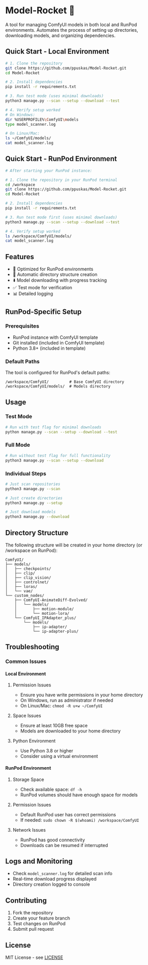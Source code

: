 # Model-Rocket 🚀

A tool for managing ComfyUI models in both local and RunPod environments. Automates the process of setting up directories, downloading models, and organizing dependencies.

## Quick Start - Local Environment

```bash
# 1. Clone the repository
git clone https://github.com/ppuskas/Model-Rocket.git
cd Model-Rocket

# 2. Install dependencies
pip install -r requirements.txt

# 3. Run test mode (uses minimal downloads)
python3 manage.py --scan --setup --download --test

# 4. Verify setup worked
# On Windows:
dir %USERPROFILE%\ComfyUI\models
type model_scanner.log

# On Linux/Mac:
ls ~/ComfyUI/models/
cat model_scanner.log
```

## Quick Start - RunPod Environment

```bash
# After starting your RunPod instance:

# 1. Clone the repository in your RunPod terminal
cd /workspace
git clone https://github.com/ppuskas/Model-Rocket.git
cd Model-Rocket

# 2. Install dependencies
pip install -r requirements.txt

# 3. Run test mode first (uses minimal downloads)
python3 manage.py --scan --setup --download --test

# 4. Verify setup worked
ls /workspace/ComfyUI/models/
cat model_scanner.log
```

## Features

- 🚀 Optimized for RunPod environments
- 📂 Automatic directory structure creation
- ⬇️ Model downloading with progress tracking
- ✅ Test mode for verification
- 📊 Detailed logging

## RunPod-Specific Setup

### Prerequisites
- RunPod instance with ComfyUI template
- Git installed (included in ComfyUI template)
- Python 3.8+ (included in template)

### Default Paths
The tool is configured for RunPod's default paths:
```
/workspace/ComfyUI/         # Base ComfyUI directory
/workspace/ComfyUI/models/  # Models directory
```

## Usage

### Test Mode
```bash
# Run with test flag for minimal downloads
python manage.py --scan --setup --download --test
```

### Full Mode
```bash
# Run without test flag for full functionality
python3 manage.py --scan --setup --download
```

### Individual Steps
```bash
# Just scan repositories
python3 manage.py --scan

# Just create directories
python3 manage.py --setup

# Just download models
python3 manage.py --download
```

## Directory Structure

The following structure will be created in your home directory (or /workspace on RunPod):

```
ComfyUI/
├── models/
│   ├── checkpoints/
│   ├── clip/
│   ├── clip_vision/
│   ├── controlnet/
│   ├── loras/
│   └── vae/
└── custom_nodes/
    ├── ComfyUI-AnimateDiff-Evolved/
    │   └── models/
    │       ├── motion-module/
    │       └── motion-lora/
    └── ComfyUI_IPAdapter_plus/
        └── models/
            ├── ip-adapter/
            └── ip-adapter-plus/
```

## Troubleshooting

### Common Issues

#### Local Environment
1. Permission Issues
   - Ensure you have write permissions in your home directory
   - On Windows, run as administrator if needed
   - On Linux/Mac: `chmod -R u+w ~/ComfyUI`

2. Space Issues
   - Ensure at least 10GB free space
   - Models are downloaded to your home directory

3. Python Environment
   - Use Python 3.8 or higher
   - Consider using a virtual environment

#### RunPod Environment

1. Storage Space
   - Check available space: `df -h`
   - RunPod volumes should have enough space for models

2. Permission Issues
   - Default RunPod user has correct permissions
   - If needed: `sudo chown -R $(whoami) /workspace/ComfyUI`

3. Network Issues
   - RunPod has good connectivity
   - Downloads can be resumed if interrupted

## Logs and Monitoring

- Check `model_scanner.log` for detailed scan info
- Real-time download progress displayed
- Directory creation logged to console

## Contributing

1. Fork the repository
2. Create your feature branch
3. Test changes on RunPod
4. Submit pull request

## License

MIT License - see [LICENSE](LICENSE)
